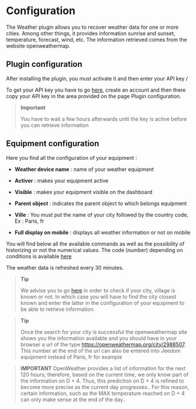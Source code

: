 Configuration
=============

The Weather plugin allows you to recover weather data for
one or more cities. Among other things, it provides information
sunrise and sunset, temperature, forecast, wind,
etc. The information retrieved comes from the website
openweathermap.

Plugin configuration
-----------------------

After installing the plugin, you must activate it and then enter your
API key /

To get your API key you have to go
[here](https://home.openweathermap.org), create an account and then there
copy your API key in the area provided on the page
Plugin configuration.

> **Important**
>
> You have to wait a few hours afterwards until the key is
> active before you can retrieve information

Equipment configuration
-----------------------------

Here you find all the configuration of your equipment :

-   **Weather device name** : name of your weather equipment

-   **Activer** : makes your equipment active

-   **Visible** : makes your equipment visible on the dashboard

-   **Parent object** : indicates the parent object to which belongs
    equipment

-   **Ville** : You must put the name of your city followed by the country code,
    Ex : Paris, fr

-   **Full display on mobile** : displays all
    weather information or not on mobile

You will find below all the available commands as well as the
possibility of historizing or not the numerical values. The code (number)
depending on conditions is available
[here](https://openweathermap.org/weather-conditions)

The weather data is refreshed every 30 minutes.

> **Tip**
>
> We advise you to go
> [here](https://openweathermap.org/find?) in order to check if your
> city, village is known or not. In which case you will have to find the city
> closest known and enter the latter in the configuration
> of your equipment to be able to retrieve information.

> **Tip**
>
> Once the search for your city is successful the openweathermap site
> shows you the information available and you should have in
> your browser a url of the type
> <https://openweathermap.org/city/2988507>. This number at the end of the url
> can also be entered into Jeedom equipment instead of
> Paris, fr for example

>**IMPORTANT**
>OpenWeather provides a list of information for the next 120 hours; therefore, based on the current time, we only know part of the information on D + 4. Thus, this prediction on D + 4 is refined to become more precise as the current day progresses.. For this reason, certain information, such as the MAX temperature reached on D + 4 can only make sense at the end of the day..
